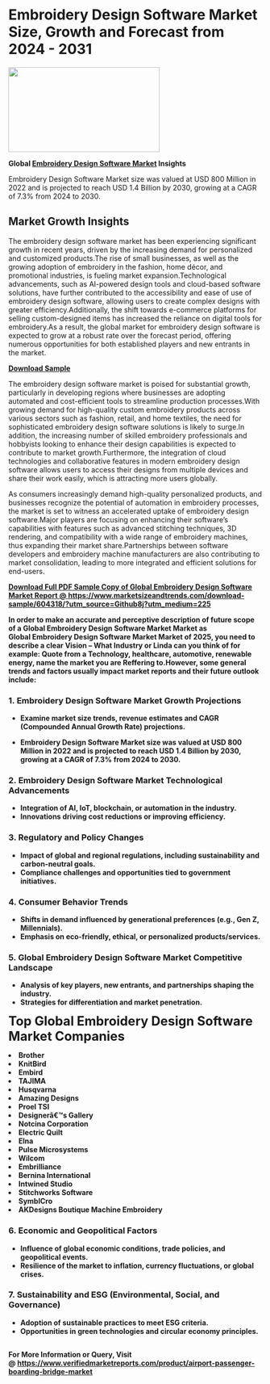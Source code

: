 <H1>Embroidery Design Software Market Size, Growth and Forecast from 2024 - 2031</H1><img class="aligncenter size-medium wp-image-584254" src="https://thirdeyenews.in/wp-content/uploads/2024/09/Global-Market-Research-300x168.jpeg" alt="" width="300" height="168" /><p><strong>Global&nbsp;<a href="https://www.marketsizeandtrends.com/download-sample/604318/?utm_source=Github8j?utm_medium=225">Embroidery Design Software Market</a> Insights</strong></p><p>Embroidery Design Software Market size was valued at USD 800 Million in 2022 and is projected to reach USD 1.4 Billion by 2030, growing at a CAGR of 7.3% from 2024 to 2030.</p><p><h2>Market Growth Insights</h2> <p>The embroidery design software market has been experiencing significant growth in recent years, driven by the increasing demand for personalized and customized products.The rise of small businesses, as well as the growing adoption of embroidery in the fashion, home décor, and promotional industries, is fueling market expansion.Technological advancements, such as AI-powered design tools and cloud-based software solutions, have further contributed to the accessibility and ease of use of embroidery design software, allowing users to create complex designs with greater efficiency.Additionally, the shift towards e-commerce platforms for selling custom-designed items has increased the reliance on digital tools for embroidery.As a result, the global market for embroidery design software is expected to grow at a robust rate over the forecast period, offering numerous opportunities for both established players and new entrants in the market.</p> <p><strong><a href="sample-download-link.com">Download Sample</a></strong></p> <p>The embroidery design software market is poised for substantial growth, particularly in developing regions where businesses are adopting automated and cost-efficient tools to streamline production processes.With growing demand for high-quality custom embroidery products across various sectors such as fashion, retail, and home textiles, the need for sophisticated embroidery design software solutions is likely to surge.In addition, the increasing number of skilled embroidery professionals and hobbyists looking to enhance their design capabilities is expected to contribute to market growth.Furthermore, the integration of cloud technologies and collaborative features in modern embroidery design software allows users to access their designs from multiple devices and share their work easily, which is attracting more users globally.</p> <p>As consumers increasingly demand high-quality personalized products, and businesses recognize the potential of automation in embroidery processes, the market is set to witness an accelerated uptake of embroidery design software.Major players are focusing on enhancing their software’s capabilities with features such as advanced stitching techniques, 3D rendering, and compatibility with a wide range of embroidery machines, thus expanding their market share.Partnerships between software developers and embroidery machine manufacturers are also contributing to market consolidation, leading to more integrated and efficient solutions for end-users.</p> <p><strong><a href="more-info-link.com"></p><p><span class=""><strong>Download Full PDF Sample Copy of Global Embroidery Design Software Market Report</strong> @ <a href="https://www.marketsizeandtrends.com/download-sample/604318/?utm_source=Github8j?utm_medium=225" target="_blank">https://www.marketsizeandtrends.com/download-sample/604318/?utm_source=Github8j?utm_medium=225</a></span></p><p>In order to make an accurate and perceptive description of future scope of a Global&nbsp;Embroidery Design Software Market Market as Global&nbsp;Embroidery Design Software Market Market of 2025, you need to describe a clear Vision &ndash; What Industry or Linda can you think of for example: Quote from a Technology, healthcare, automotive, renewable energy, name the market you are Reffering to.However, some general trends and factors usually impact market reports and their future outlook include:</p><h3>1.&nbsp;<strong>Embroidery Design Software Market Growth Projections</strong></h3><ul><li>Examine market size trends, revenue estimates and CAGR (Compounded Annual Growth Rate) projections.</li><li><p>Embroidery Design Software Market size was valued at USD 800 Million in 2022 and is projected to reach USD 1.4 Billion by 2030, growing at a CAGR of 7.3% from 2024 to 2030.</p></li></ul><h3>2.&nbsp;<strong>Embroidery Design Software Market Technological Advancements</strong></h3><ul><li>Integration of AI, IoT, blockchain, or automation in the industry.</li><li>Innovations driving cost reductions or improving efficiency.</li></ul><h3>3.&nbsp;<strong>Regulatory and Policy Changes</strong></h3><ul><li>Impact of global and regional regulations, including sustainability and carbon-neutral goals.</li><li>Compliance challenges and opportunities tied to government initiatives.</li></ul><h3>4.&nbsp;<strong>Consumer Behavior Trends</strong></h3><ul><li>Shifts in demand influenced by generational preferences (e.g., Gen Z, Millennials).</li><li>Emphasis on eco-friendly, ethical, or personalized products/services.</li></ul><h3>5.&nbsp;<strong>Global Embroidery Design Software Market Competitive Landscape</strong></h3><ul><li>Analysis of key players, new entrants, and partnerships shaping the industry.</li><li>Strategies for differentiation and market penetration.</li></ul><p data-pm-slice="1 1 []"><span style="color: inherit; font-family: inherit; font-size: 25px;">Top Global Embroidery Design Software Market Companies</span></p><div class="" data-test-id=""><p><li>Brother</li><li> KnitBird</li><li> Embird</li><li> TAJIMA</li><li> Husqvarna</li><li> Amazing Designs</li><li> Proel TSI</li><li> Designerâ€™s Gallery</li><li> Notcina Corporation</li><li> Electric Quilt</li><li> Elna</li><li> Pulse Microsystems</li><li> Wilcom</li><li> Embrilliance</li><li> Bernina International</li><li> Intwined Studio</li><li> Stitchworks Software</li><li> SymblCro</li><li> AKDesigns Boutique Machine Embroidery</li></p></div><h3>6.&nbsp;<strong>Economic and Geopolitical Factors</strong></h3><ul><li>Influence of global economic conditions, trade policies, and geopolitical events.</li><li>Resilience of the market to inflation, currency fluctuations, or global crises.</li></ul><h3>7.&nbsp;<strong>Sustainability and ESG (Environmental, Social, and Governance)</strong></h3><ul><li>Adoption of sustainable practices to meet ESG criteria.</li><li>Opportunities in green technologies and circular economy principles.</li></ul><h2><strong style="font-size: 14px;">For More Information or Query, Visit @&nbsp;</strong><a style="background-color: #ffffff; font-size: 14px;" href="https://www.marketsizeandtrends.com/report/embroidery-design-software-market/" target="_blank">https://www.verifiedmarketreports.com/product/airport-passenger-boarding-bridge-market</a></h2>
